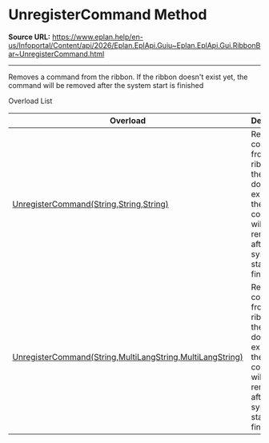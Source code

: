# UnregisterCommand Method

**Source URL:** https://www.eplan.help/en-us/Infoportal/Content/api/2026/Eplan.EplApi.Guiu~Eplan.EplApi.Gui.RibbonBar~UnregisterCommand.html

---

Removes a command from the ribbon. If the ribbon doesn't exist yet, the command will be removed after the system start is finished

Overload List

| Overload | Description |
| --- | --- |
| [UnregisterCommand(String,String,String)](Eplan.EplApi.Guiu~Eplan.EplApi.Gui.RibbonBar~UnregisterCommand(String,String,String).html) | Removes a command from the ribbon. If the ribbon doesn't exist yet, the command will be removed after the system start is finished |
| [UnregisterCommand(String,MultiLangString,MultiLangString)](Eplan.EplApi.Guiu~Eplan.EplApi.Gui.RibbonBar~UnregisterCommand(String,MultiLangString,MultiLangString).html) | Removes a command from the ribbon. If the ribbon doesn't exist yet, the command will be removed after the system start is finished |
